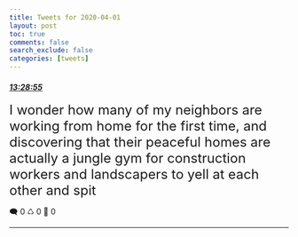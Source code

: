 ```yaml
---
title: Tweets for 2020-04-01
layout: post
toc: true
comments: false
search_exclude: false
categories: [tweets]
---
```



#### <a href = "https://twitter.com/deepfates/status/1245432975413501952">*13:28:55*</a>

<font size="5">I wonder how many of my neighbors are working from home for the first time, and discovering that their peaceful homes are actually a jungle gym for construction workers and landscapers to yell at each other and spit</font>



🗨️ 0 ♺ 0 🤍  0   

---
    
            
